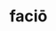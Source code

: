 ---
title: faciō
meaning: to make, do
ch: 1
pos: verb
secondppstem: fac
infend: ere
infhyph: -ere
conjugation: third
---
